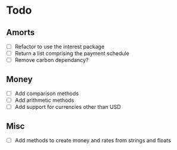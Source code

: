 # Todo

## Amorts
- [ ] Refactor to use the interest package
- [ ] Return a list comprising the payment schedule
- [ ] Remove carbon dependancy?

## Money
- [ ] Add comparison methods
- [ ] Add arithmetic methods
- [ ] Add support for currencies other than USD

## Misc
- [ ] Add methods to create money and rates from strings and floats

